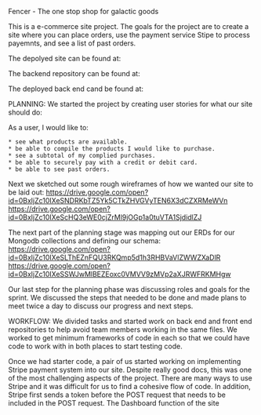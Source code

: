 Fencer - The one stop shop for galactic goods

This is a e-commerce site project.  The goals for the project are to create a site where you can place orders, use the payment service Stipe to process payemnts, and see a list of past orders.

The depolyed site can be found at:

The backend repository can be found at:

The deployed back end cand be found at:


PLANNING:
We started the project by creating user stories for what our site should do:

As a user, I would like to:

    * see what products are available.
    * be able to compile the products I would like to purchase.
    * see a subtotal of my complied purchases.
    * be able to securely pay with a credit or debit card.
    * be able to see past orders.

Next we sketched out some rough wireframes of how we wanted our site to be laid out:
https://drive.google.com/open?id=0BxljZc10IXeSNDRKbTZ5Yk5CTkZHVGVyTEN6X3dCZXRMeWVn
https://drive.google.com/open?id=0BxljZc10IXeScHQ3eWE0cjZrMl9jOGp1a0tuVTA1SjdidlZJ

The next part of the planning stage was mapping out our ERDs for our Mongodb collections and defining our schema:
https://drive.google.com/open?id=0BxljZc10IXeSLThEZnFQU3RKQmp5d1h3RHBVaVlZWWZXaDlR
https://drive.google.com/open?id=0BxljZc10IXeSSWJwMlBEZEoxc0VMVV9zMVp2aXJRWFRKMHgw

Our last step for the planning phase was discussing roles and goals for the sprint.  We discussed the steps that needed to be done and made plans to meet twice a day to discuss our progress and next steps.

WORKFLOW:
We divided tasks and started work on back end and front end repositories to help avoid team members working in the same files.  We worked to get minimum frameworks of code in each so that we could have code to work with in both places to start testing code.

Once we had starter code, a pair of us started working on implementing Stripe payment system into our site.  Despite really good docs, this was one of the most challenging aspects of the project.  There are many ways to use Stripe and it was difficult for us to find a cohesive flow of code.  In addition, Stripe first sends a token before the POST request that needs to be included in the POST request.  The Dashboard function of the site 

